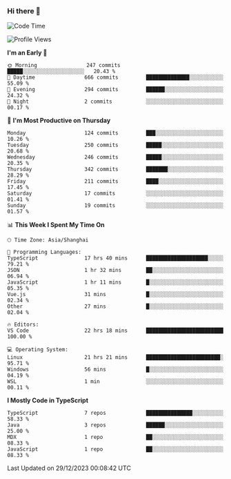 ### Hi there 👋

<!--
**waynelwz/waynelwz** is a ✨ _special_ ✨ repository because its `README.md` (this file) appears on your GitHub profile.

Here are some ideas to get you started:

- 🔭 I’m currently working on ...
- 🌱 I’m currently learning ...
- 👯 I’m looking to collaborate on ...
- 🤔 I’m looking for help with ...
- 💬 Ask me about ...
- 📫 How to reach me: ...
- 😄 Pronouns: ...
- ⚡ Fun fact: ...
-->

<!--START_SECTION:waka-->
![Code Time](http://img.shields.io/badge/Code%20Time-2%2C263%20hrs%2040%20mins-blue)

![Profile Views](http://img.shields.io/badge/Profile%20Views-0-blue)

**I'm an Early 🐤** 

```text
🌞 Morning                247 commits         █████░░░░░░░░░░░░░░░░░░░░   20.43 % 
🌆 Daytime                666 commits         ██████████████░░░░░░░░░░░   55.09 % 
🌃 Evening                294 commits         ██████░░░░░░░░░░░░░░░░░░░   24.32 % 
🌙 Night                  2 commits           ░░░░░░░░░░░░░░░░░░░░░░░░░   00.17 % 
```
📅 **I'm Most Productive on Thursday** 

```text
Monday                   124 commits         ███░░░░░░░░░░░░░░░░░░░░░░   10.26 % 
Tuesday                  250 commits         █████░░░░░░░░░░░░░░░░░░░░   20.68 % 
Wednesday                246 commits         █████░░░░░░░░░░░░░░░░░░░░   20.35 % 
Thursday                 342 commits         ███████░░░░░░░░░░░░░░░░░░   28.29 % 
Friday                   211 commits         ████░░░░░░░░░░░░░░░░░░░░░   17.45 % 
Saturday                 17 commits          ░░░░░░░░░░░░░░░░░░░░░░░░░   01.41 % 
Sunday                   19 commits          ░░░░░░░░░░░░░░░░░░░░░░░░░   01.57 % 
```


📊 **This Week I Spent My Time On** 

```text
🕑︎ Time Zone: Asia/Shanghai

💬 Programming Languages: 
TypeScript               17 hrs 40 mins      ████████████████████░░░░░   79.21 % 
JSON                     1 hr 32 mins        ██░░░░░░░░░░░░░░░░░░░░░░░   06.94 % 
JavaScript               1 hr 11 mins        █░░░░░░░░░░░░░░░░░░░░░░░░   05.35 % 
Vue.js                   31 mins             █░░░░░░░░░░░░░░░░░░░░░░░░   02.34 % 
Other                    27 mins             █░░░░░░░░░░░░░░░░░░░░░░░░   02.04 % 

🔥 Editors: 
VS Code                  22 hrs 18 mins      █████████████████████████   100.00 % 

💻 Operating System: 
Linux                    21 hrs 21 mins      ████████████████████████░   95.71 % 
Windows                  56 mins             █░░░░░░░░░░░░░░░░░░░░░░░░   04.19 % 
WSL                      1 min               ░░░░░░░░░░░░░░░░░░░░░░░░░   00.11 % 
```

**I Mostly Code in TypeScript** 

```text
TypeScript               7 repos             ███████████████░░░░░░░░░░   58.33 % 
Java                     3 repos             ██████░░░░░░░░░░░░░░░░░░░   25.00 % 
MDX                      1 repo              ██░░░░░░░░░░░░░░░░░░░░░░░   08.33 % 
JavaScript               1 repo              ██░░░░░░░░░░░░░░░░░░░░░░░   08.33 % 
```




 Last Updated on 29/12/2023 00:08:42 UTC
<!--END_SECTION:waka-->
